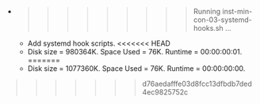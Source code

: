 * >>>>>>>>> Running inst-min-con-03-systemd-hooks.sh ...
  * Add systemd hook scripts.
<<<<<<< HEAD
  * Disk size = 980364K. Space Used = 76K. Runtime = 00:00:00:01.
=======
  * Disk size = 1077360K. Space Used = 76K. Runtime = 00:00:00:00.
>>>>>>> d76aedafffe03d8fcc13dfbdb7ded4ec9825752c
